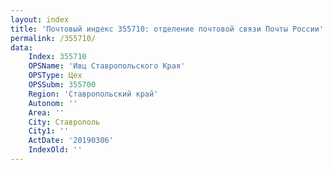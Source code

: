 ```yaml
---
layout: index
title: 'Почтовый индекс 355710: отделение почтовой связи Почты России'
permalink: /355710/
data:
    Index: 355710
    OPSName: 'Ивц Ставропольского Края'
    OPSType: Цех
    OPSSubm: 355700
    Region: 'Ставропольский край'
    Autonom: ''
    Area: ''
    City: Ставрополь
    City1: ''
    ActDate: '20190306'
    IndexOld: ''
---
```

